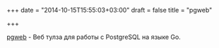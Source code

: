 +++
date = "2014-10-15T15:55:03+03:00"
draft = false
title = "pgweb"

+++

<p><a href="https://github.com/sosedoff/pgweb">pgweb</a>&nbsp;- Веб тулза для работы с&nbsp;PostgreSQL на языке Go.</p>


